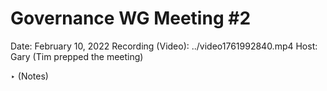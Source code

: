 # Governance WG Meeting #2

Date: February 10, 2022
Recording (Video): ../video1761992840.mp4
Host: Gary (Tim prepped the meeting)

‣ (Notes)